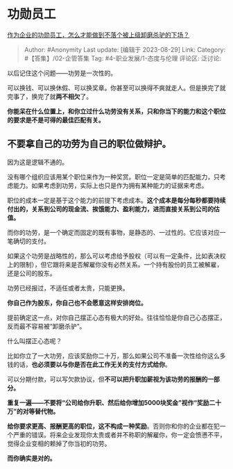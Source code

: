 # 功勋员工
[作为企业的功勋员工，怎么才能做到不落个被上级卸磨杀驴的下场？](https://www.zhihu.com/question/529536594/answer/2472827083)

> Author: #Anonymity
> Last update: [编辑于 2023-08-29]
> Link:
> Category: #【答集】/02-企管答集
> Tag: #4-职业发展/1-态度与伦理
> 评论区:
> 泛讨论:

以后记住这个问题——功劳是一次性的。

可以换钱、可以换休假、可以换奖章。你甚至可以换得不爽就走人。但是换完了就完事了，换完了就**两不相欠**了。

**你能呆在什么位置上，和你立过什么功劳没有关系，只和你当下的能力和这个职位的要求是不是可得的最佳匹配有关。**

## 不要拿自己的功劳为自己的职位做辩护。 ##

因为这是逻辑不通的。

没有哪个组织应该用某个职位来作为一种奖赏。职位一定是简单的匹配能力，只考虑能力。如果考虑到功劳，实际上也只是作为拥有某种能力的证据来考虑。

职位的成本一定是基于这个能力的前提下考虑成本。**这个成本是每分每秒都要持续付出的，关系到公司的现金流、挨饿能力、盈利能力，进而直接关系到公司的估值。**

而你的功劳，是一个确定而固定的既有事物，是静态的、一过性的。它应该对应一笔确切的支付。

如果这个功劳是战略性的，那么可以考虑给予股权（可以有一定条件，比如表决权上的限制），但它跟将来是否解雇你没有必然关系。一个持有股份的员工被解雇，还是公司的股东。

功劳已经报过，不适任或者太贵，只能更换。

**你自己作为股东，你自己也不会愿意这样安排岗位。**

提前确定这一点，对你自己摆正心态有极大的好处。往往恰恰是你自己心态摆正，反而最不容易被“卸磨杀驴”。

什么叫摆正心态呢？

比如你立了一大功劳，应该奖励你二十万，那么如果公司不准备一次性给你这么多钱的话，**也必须要以与你是否在此工作无关的支付方式给你**。

可以分期付款，可以写欠款协议，但**不可以把升职加薪视为该功劳的报酬的一部分。**

**重复一遍——不要将“公司给你升职、然后给你增加5000块奖金”视作“奖励二十万”的对等替代物。**

**给你要求更高、报酬更高的职位，这不构成一种奖励**。否则你和你的企业都在犯一个严重的错误。将来企业发现你太贵或者并不称职的解雇你，你一定会愤懑不平，觉得企业变相的赖掉了你当初的功劳。

**而你确实是对的。**
